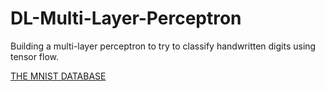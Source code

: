 # DL-Multi-Layer-Perceptron
Building a multi-layer perceptron to try to classify handwritten digits using tensor flow.


[THE MNIST DATABASE](http://yann.lecun.com/exdb/mnist/)
